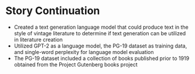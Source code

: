 # Story Continuation

- Created a text generation language model that could produce text in the style of vintage literature to determine if text generation can be utilized in literature creation
- Utilized GPT-2 as a language model, the PG-19 dataset as training data, and single-word perplexity for language model evaluation
- The PG-19 dataset included a collection of books published prior to 1919 obtained from the Project Gutenberg books project
